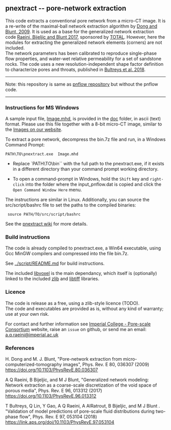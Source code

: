 ﻿##  pnextract -- pore-network extraction

This code extracts a conventional pore network from a micro-CT image.
It is a re-write of the maximal-ball network extraction algorithm by 
[Dong and Blunt, 2009]. 
It is used as a base for the generalized network extraction code 
[Raeini, Bijeljic and Blunt 2017], sponsored by [TOTAL]. However, here the modules
for extracting the generalized network elements (corners) are not included.   
The network parameters has been calibrated to reproduce single-phase flow 
properties, and water-wet relative permeability for a set of sandstone rocks.
The code uses a new resolution-independent shape factor definition to characterize
pores and throats, published in [Bultreys et al. 2018].

----------------------------------------

Note: this repository is same as [pnflow repository](https://github.com/aliraeini/pnflow) but without the pnflow code.

----------------------------------------

### Instructions for MS Windows

A sample input file, [Image.mhd](../../doc/Image.mhd), is provided in the [doc](../../doc/) folder, in ascii 
(text) format. Please use this file together with a 8-bit micro-CT 
image, similar to the [Images on our website].

To extract a pore network, decompress the bin.7z file
and run, in a Windows Command Prompt:   

    PATH\TO\pnextract.exe  Image.mhd

* Replace `PATH\TO\bin\`` with the full path to the pnextract.exe, if it exists in a different directory than your command prompt working directory.

* To open a command-prompt in Windows, hold the `Shift` key and `right-click`
  into the folder where the input_pnflow.dat is copied and click the `Open Command Window Here` menu.


The instructions are similar in Linux. Additionally, you can source the src/script/bashrc file to set the paths to the compiled binaries:     

     source PATH/TO/src/script/bashrc

See the [pnextract wiki](https://github.com/aliraeini/pnextract/wiki/pnextract-FAQ) for more details.

###  Build instructions

The code is already compiled to pnextract.exe, a Win64 executable, using Gcc MinGW compilers and compressed into the file bin.7z.

See [../script/README.md](../script/README.md) for build instructions.


The included [libvoxel](../libvoxel)  is the main dependancy, which itself is (optionally) linked to the included 
[zlib](../../thirdparty/zlib) and [libtiff](../../thirdparty/libtiff) libraries.

###  Licence

The code is release as a free, using a zlib-style licence (TODO).     
The code and executables are provided as is, without any kind of warranty;
use at your own risk.

For contact and further information see [Imperial College - Pore-scale Consortium] website, raise an `issue` on github,
or send me an email:   a.q.raeini@imperial.ac.uk


### References

H. Dong and M. J. Blunt, "Pore-network extraction from micro-computerized-tomography images",  Phys. Rev. E 80, 036307 (2009) 
https://doi.org/10.1103/PhysRevE.80.036307

A Q Raeini, B Bijeljic, and M J Blunt, "Generalized network modeling: Network extraction as a coarse-scale discretization of the void space of porous media", Phys. Rev. E 96, 013312  (2017)
https://doi.org/10.1103/PhysRevE.96.013312

T Bultreys, Q Lin, Y Gao, A Q Raeini, A AlRatrout, B Bijeljic, and M J Blunt . "Validation of model predictions of pore-scale fluid distributions during two-phase flow", Phys. Rev. E 97, 053104 (2018) 
https://link.aps.org/doi/10.1103/PhysRevE.97.053104


[Images on our website]: https://www.imperial.ac.uk/earth-science/research/research-groups/pore-scale-modelling/micro-ct-images-and-networks/
[Imperial College - Pore-scale Consortium]: https://www.imperial.ac.uk/earth-science/research/research-groups/pore-scale-modelling
[Bultreys et al. 2018]: https://link.aps.org/doi/10.1103/PhysRevE.97.053104
[Raeini, Bijeljic and Blunt 2017]: https://doi.org/10.1103/PhysRevE.96.013312
[Dong and Blunt, 2009]: https://doi.org/10.1103/PhysRevE.80.036307
[libtiff]: https://gitlab.com/libtiff/libtiff
[libz]: https://github.com/madler/zlib
[TOTAL]: https://www.total.com
